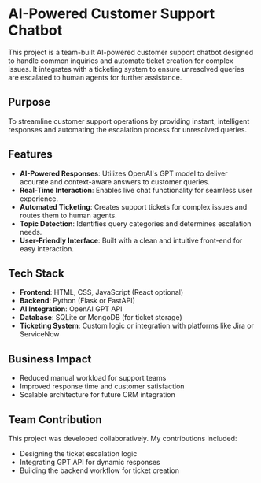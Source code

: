 # AI-Powered Customer Support Chatbot

This project is a team-built AI-powered customer support chatbot designed to handle common inquiries and automate ticket creation for complex issues. It integrates with a ticketing system to ensure unresolved queries are escalated to human agents for further assistance.

## Purpose

To streamline customer support operations by providing instant, intelligent responses and automating the escalation process for unresolved queries.

## Features

- **AI-Powered Responses**: Utilizes OpenAI's GPT model to deliver accurate and context-aware answers to customer queries.
- **Real-Time Interaction**: Enables live chat functionality for seamless user experience.
- **Automated Ticketing**: Creates support tickets for complex issues and routes them to human agents.
- **Topic Detection**: Identifies query categories and determines escalation needs.
- **User-Friendly Interface**: Built with a clean and intuitive front-end for easy interaction.

## Tech Stack

- **Frontend**: HTML, CSS, JavaScript (React optional)
- **Backend**: Python (Flask or FastAPI)
- **AI Integration**: OpenAI GPT API
- **Database**: SQLite or MongoDB (for ticket storage)
- **Ticketing System**: Custom logic or integration with platforms like Jira or ServiceNow

## Business Impact

- Reduced manual workload for support teams
- Improved response time and customer satisfaction
- Scalable architecture for future CRM integration

## Team Contribution

This project was developed collaboratively. My contributions included:
- Designing the ticket escalation logic
- Integrating GPT API for dynamic responses
- Building the backend workflow for ticket creation


